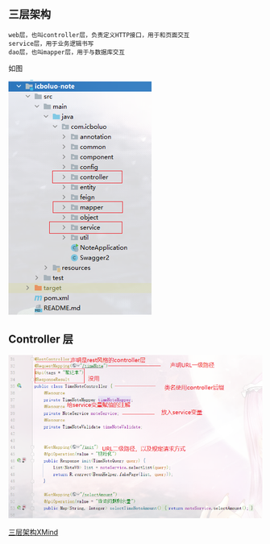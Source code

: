 ## 三层架构

    web层，也叫controller层，负责定义HTTP接口，用于和页面交互
    service层，用于业务逻辑书写
    dao层，也叫mapper层，用于与数据库交互

如图

![](spring/三层架构.png)

## Controller 层

![](spring/controller.png)

[三层架构XMind](../../../../../../../icboluo-framework/icboluo-framework-base/src/main/java/com/icboluo/software/三层架构.xmind)

